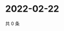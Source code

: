 # 2022-02-22

共 0 条

<!-- BEGIN WEIBO -->
<!-- 最后更新时间 Tue Feb 22 2022 10:24:01 GMT+0800 (China Standard Time) -->

<!-- END WEIBO -->
